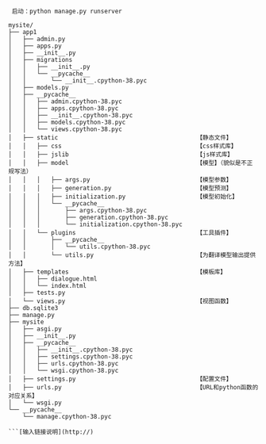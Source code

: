 ``` 启动：python manage.py runserver```
```
mysite/
├── app1
│   ├── admin.py
│   ├── apps.py
│   ├── __init__.py
│   ├── migrations
│   │   ├── __init__.py
│   │   └── __pycache__
│   │       └── __init__.cpython-38.pyc
│   ├── models.py
│   ├── __pycache__
│   │   ├── admin.cpython-38.pyc
│   │   ├── apps.cpython-38.pyc
│   │   ├── __init__.cpython-38.pyc
│   │   ├── models.cpython-38.pyc
│   │   └── views.cpython-38.pyc
│   ├── static                                       【静态文件】
│   │   ├── css                                      【css样式库】
│   │   ├── jslib                                    【js样式库】
│   │   ├── model                                    【模型】（貌似是不正规写法）
│   │   │   ├── args.py                              【模型参数】
│   │   │   ├── generation.py                        【模型预测】
│   │   │   ├── initialization.py                    【模型初始化】
│   │   │   └── __pycache__
│   │   │       ├── args.cpython-38.pyc
│   │   │       ├── generation.cpython-38.pyc
│   │   │       └── initialization.cpython-38.pyc
│   │   └── plugins                                  【工具插件】
│   │       ├── __pycache__
│   │       │   └── utils.cpython-38.pyc
│   │       └── utils.py                             【为翻译模型输出提供方法】
│   ├── templates                                    【模板库】
│   │   ├── dialogue.html
│   │   └── index.html
│   ├── tests.py
│   └── views.py                                     【视图函数】
├── db.sqlite3
├── manage.py
├── mysite
│   ├── asgi.py
│   ├── __init__.py
│   ├── __pycache__
│   │   ├── __init__.cpython-38.pyc
│   │   ├── settings.cpython-38.pyc
│   │   ├── urls.cpython-38.pyc
│   │   └── wsgi.cpython-38.pyc
│   ├── settings.py                                  【配置文件】
│   ├── urls.py                                      【URL和python函数的对应关系】
│   └── wsgi.py
└── __pycache__
    └── manage.cpython-38.pyc

```[输入链接说明](http://)